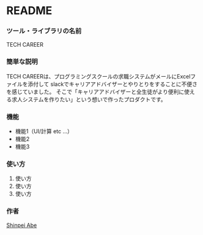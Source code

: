 # README
### ツール・ライブラリの名前
TECH CAREER
### 簡単な説明
TECH CAREERは、プログラミングスクールの求職システムがメールにExcelファイルを添付して
slackでキャリアアドバイザーとやりとりをすることに不便さを感じていました。
そこで「キャリアアドバイザーと全生徒がより便利に使える求人システムを作りたい」という想いで作ったプロダクトです。

### 機能
- 機能1（UI/計算 etc ...）
- 機能2
- 機能3

### 使い方

1. 使い方
2. 使い方
3. 使い方

### 作者
[Shinpei Abe](https://shinpei555.github.io)
